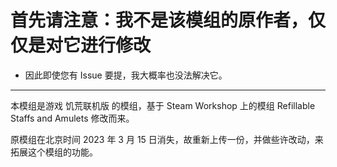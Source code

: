 # 首先请注意：我不是该模组的原作者，仅仅是对它进行修改

- 因此即使您有 Issue 要提，我大概率也没法解决它。

------

本模组是游戏 饥荒联机版 的模组，基于 Steam Workshop 上的模组 Refillable Staffs and Amulets 修改而来。  

原模组在北京时间 2023 年 3 月 15 日消失，故重新上传一份，并做些许改动，来拓展这个模组的功能。  